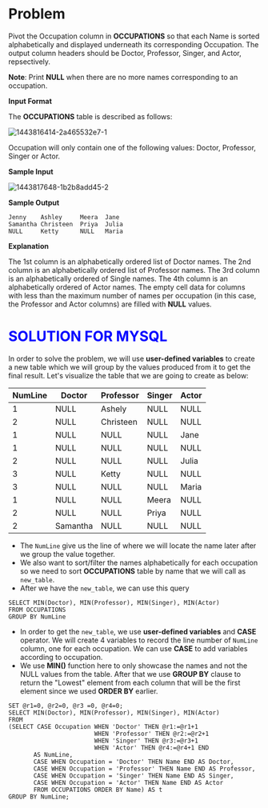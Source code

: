 # Problem

Pivot the Occupation column in **OCCUPATIONS** so that each Name is sorted alphabetically and displayed underneath its corresponding Occupation. The output column headers should be Doctor, Professor, Singer, and Actor, repsectively.

**Note**: Print **NULL** when there are no more names corresponding to an occupation.

**Input Format**

The **OCCUPATIONS** table is described as follows:

![1443816414-2a465532e7-1](https://user-images.githubusercontent.com/70767722/121964303-55b9c500-cd39-11eb-81cd-8e648294badf.png)

Occupation will only contain one of the following values: Doctor, Professor, Singer or Actor.

**Sample Input**

![1443817648-1b2b8add45-2](https://user-images.githubusercontent.com/70767722/121964311-581c1f00-cd39-11eb-8c95-3116a176cbc4.png)

**Sample Output**

```
Jenny    Ashley     Meera  Jane
Samantha Christeen  Priya  Julia
NULL     Ketty      NULL   Maria
```

**Explanation**

The 1st column is an alphabetically ordered list of Doctor names.
The 2nd column is an alphabetically ordered list of Professor names.
The 3rd column is an alphabetically ordered of Single names.
The 4th column is an alphabetically ordered of Actor names.
The empty cell data for columns with less than the maximum number of names per occupation (in this case, the Professor and Actor columns) are filled with **NULL** values.


# <span style="color:blue">SOLUTION FOR MYSQL
</span>



In order to solve the problem, we will use **user-defined variables** to create a new table which we will group by the values produced from it to get the final result.
Let's visualize the table that we are going to create as below:

| <strong>NumLine</strong> |<strong>Doctor</strong> |<strong>Professor</strong> |<strong>Singer</strong> |<strong>Actor</strong> |
|-------------------|-----------------------|------|------|------|
|   1  |   NULL    |   Ashely | NULL| NULL|
|    2 |   NULL    | Christeen   | NULL |NULL |
|     1|  NULL     |   NULL | NULL| Jane|
|  1   | NULL       | NULL   | NULL | NULL |
|   2  |    NULL   |  NULL  |NULL | Julia|
|   3  |    NULL   |  Ketty  |NULL | NULL |
|    3 |  NULL     |  NULL  |NULL | Maria |
|    1 |    NULL   |  NULL  |Meera | NULL|
|    2 |   NULL    |  NULL  |Priya | NULL |
|    2 |   Samantha    | NULL   | NULL | NULL |

* The `NumLine` give us the line of where we will locate the name later after we group the value together.
* We also want to sort/filter the names alphabetically for each occupation so we need to sort **OCCUPATIONS** table by name that we will call as `new_table`.
* After we have the `new_table`, we can use this query 

```mysql
SELECT MIN(Doctor), MIN(Professor), MIN(Singer), MIN(Actor)
FROM OCCUPATIONS
GROUP BY NumLine
```

* In order to get the `new_table`, we use **user-defined variables** and **CASE** operator. We will create 4 variables to record the line number of `NumLine` column, one for each occupation. We can use **CASE** to add variables according to occupation.
* We use **MIN()** function here to only showcase the names and not the NULL values from the table. After that we use **GROUP BY** clause to return the "Lowest" element from each column that will be the first element since we used **ORDER BY** earlier.

```mysql
SET @r1=0, @r2=0, @r3 =0, @r4=0;
SELECT MIN(Doctor), MIN(Professor), MIN(Singer), MIN(Actor) 
FROM
(SELECT CASE Occupation WHEN 'Doctor' THEN @r1:=@r1+1
                        WHEN 'Professor' THEN @r2:=@r2+1
                        WHEN 'Singer' THEN @r3:=@r3+1
                        WHEN 'Actor' THEN @r4:=@r4+1 END
       AS NumLine,
       CASE WHEN Occupation = 'Doctor' THEN Name END AS Doctor,
       CASE WHEN Occupation = 'Professor' THEN Name END AS Professor,
       CASE WHEN Occupation = 'Singer' THEN Name END AS Singer,
       CASE WHEN Occupation = 'Actor' THEN Name END AS Actor
       FROM OCCUPATIONS ORDER BY Name) AS t
GROUP BY NumLine;
```


